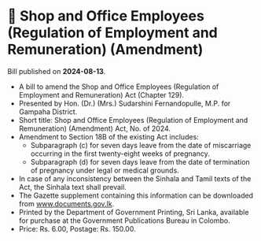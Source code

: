 # 📄  Shop and Office Employees (Regulation of Employment and Remuneration) (Amendment)

Bill published on **2024-08-13**.

- A bill to amend the Shop and Office Employees (Regulation of Employment and Remuneration) Act (Chapter 129).
- Presented by Hon. (Dr.) (Mrs.) Sudarshini Fernandopulle, M.P. for Gampaha District.
- Short title: Shop and Office Employees (Regulation of Employment and Remuneration) (Amendment) Act, No. of 2024.
- Amendment to Section 18B of the existing Act includes:
  - Subparagraph (c) for seven days leave from the date of miscarriage occurring in the first twenty-eight weeks of pregnancy.
  - Subparagraph (d) for seven days leave from the date of termination of pregnancy under legal or medical grounds.
- In case of any inconsistency between the Sinhala and Tamil texts of the Act, the Sinhala text shall prevail.
- The Gazette supplement containing this information can be downloaded from www.documents.gov.lk.
- Printed by the Department of Government Printing, Sri Lanka, available for purchase at the Government Publications Bureau in Colombo.
- Price: Rs. 6.00, Postage: Rs. 150.00.
